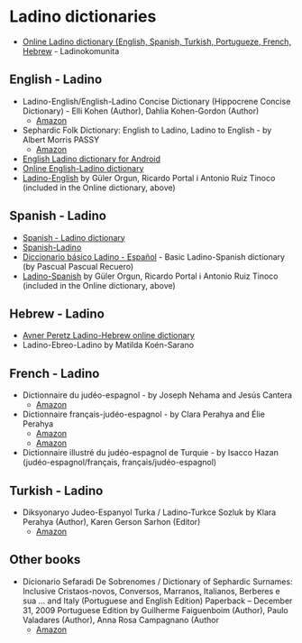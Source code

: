 # Ladino dictionaries

* [Online Ladino dictionary (English, Spanish, Turkish, Portugueze, French, Hebrew](https://diksionaryo.szabgab.com/) - Ladinokomunita

## English - Ladino

* Ladino-English/English-Ladino Concise Dictionary (Hippocrene Concise Dictionary) -  Elli Kohen (Author), Dahlia Kohen-Gordon (Author)
    * [Amazon](https://smile.amazon.com/Ladino-English-English-Ladino-Concise-Dictionary-Hippocrene/dp/0781806585/)
* Sephardic Folk Dictionary: English to Ladino, Ladino to English - by Albert Morris PASSY
    * [Amazon](https://smile.amazon.com/Sephardic-Folk-Dictionary-English-Ladino/dp/0785995935/)
* [English Ladino dictionary for Android](https://play.google.com/store/apps/details?id=ru.vddevelopment.ref.enladen&hl=en_US&gl=US)
* [Online English-Ladino dictionary](https://glosbe.com/lad/en)
* [Ladino-English](ladino-english.pdf) by Güler Orgun, Ricardo Portal i Antonio Ruiz Tinoco (included in the Online dictionary, above)

## Spanish - Ladino

* [Spanish - Ladino dictionary](https://www.soysefardi.org/2015/06/diksionaryo-de-ladino-espanyol.html)
* [Spanish-Ladino](https://orbilat.com/Languages/Spanish-Ladino/index.html)
* [Diccionario básico Ladino - Español](https://www.amazon.com/Diccionario-básico-Ladino-Español-Biblioteca-ebook/dp/B00Y8RYD72/) - Basic Ladino-Spanish dictionary (by Pascual Pascual Recuero)
* [Ladino-Spanish](ladino-spanish.pdf) by Güler Orgun, Ricardo Portal i Antonio Ruiz Tinoco (included in the Online dictionary, above)

## Hebrew - Ladino

* [Avner Peretz Ladino-Hebrew online dictionary](http://folkmasa.org/milon/pmilonh.htm)
* Ladino-Ebreo-Ladino by Matilda Koén-Sarano

## French - Ladino

* Dictionnaire du judéo-espagnol - by Joseph Nehama and Jesús Cantera
    * [Amazon](https://smile.amazon.com/Dictionnaire-du-judéo-espagnol-Joseph-Nehama/dp/2915255083/)
* Dictionnaire français-judéo-espagnol - by Clara Perahya and Élie Perahya
    * [Amazon](https://smile.amazon.com/Dictionnaire-Francais-Espagnol-Clara-Perahya/dp/0828808287/)
    * [Amazon](https://smile.amazon.com/Dictionnaire-français-judéo-espagnol-Dictionnaires-French-Perahya/dp/2911053370/)
* Dictionnaire illustré du judéo-espagnol de Turquie - by Isacco Hazan (judéo-espagnol/français, français/judéo-espagnol)

## Turkish - Ladino

* Diksyonaryo Judeo-Espanyol Turka / Ladino-Turkce Sozluk  by Klara Perahya (Author), Karen Gerson Sarhon (Editor)
    * [Amazon](https://smile.amazon.com/gp/product/994499457X)


## Other books



* Dicionario Sefaradi De Sobrenomes / Dictionary of Sephardic Surnames: Inclusive Cristaos-novos, Conversos, Marranos, Italianos, Berberes e sua ... and Italy (Portuguese and English Edition) Paperback – December 31, 2009
Portuguese Edition by Guilherme Faiguenboim (Author), Paulo Valadares (Author), Anna Rosa Campagnano (Author
    * [Amazon](https://smile.amazon.com/Dicionario-Sefaradi-Sobrenomes-Dictionary-Sephardic/dp/1886223440/)

